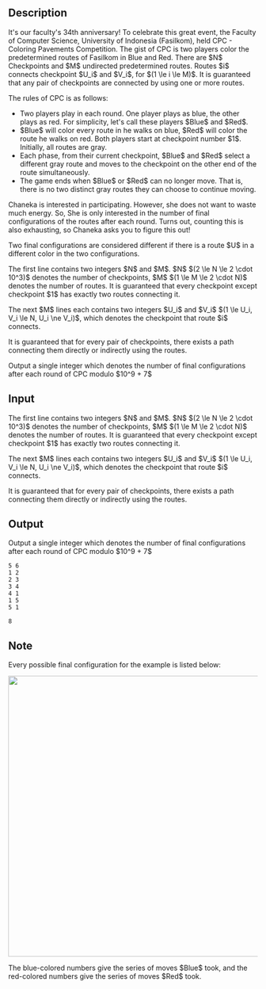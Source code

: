 ## Description

<div><p>It's our faculty's 34th anniversary! To celebrate this great event, the Faculty of Computer Science, University of Indonesia (Fasilkom), held CPC - Coloring Pavements Competition. The gist of CPC is two players color the predetermined routes of Fasilkom in Blue and Red. There are $N$ Checkpoints and $M$ undirected predetermined routes. Routes $i$ connects checkpoint $U_i$ and $V_i$, for $(1 \le i \le M)$. It is guaranteed that any pair of checkpoints are connected by using one or more routes.</p><p>The rules of CPC is as follows: </p><ul> <li> Two players play in each round. One player plays as blue, the other plays as red. For simplicity, let's call these players $Blue$ and $Red$. </li><li> $Blue$ will color every route in he walks on blue, $Red$ will color the route he walks on red. Both players start at checkpoint number $1$. Initially, all routes are gray. </li><li> Each phase, from their current checkpoint, $Blue$ and $Red$ select a <span class="tex-font-style-bf">different</span> gray route and moves to the checkpoint on the other end of the route simultaneously. </li><li> The game ends when $Blue$ or $Red$ can no longer move. That is, there is no two distinct gray routes they can choose to continue moving. </li></ul><p>Chaneka is interested in participating. However, she does not want to waste much energy. So, She is only interested in the number of final configurations of the routes after each round. Turns out, counting this is also exhausting, so Chaneka asks you to figure this out!</p><p>Two final configurations are considered different if there is a route $U$ in a different color in the two configurations.</p></div><div class="input-specification"><p>The first line contains two integers $N$ and $M$. $N$ $(2 \le N \le 2 \cdot 10^3)$ denotes the number of checkpoints, $M$ $(1 \le M \le 2 \cdot N)$ denotes the number of routes. It is guaranteed that every checkpoint except checkpoint $1$ has exactly two routes connecting it.</p><p>The next $M$ lines each contains two integers $U_i$ and $V_i$ $(1 \le U_i, V_i \le N, U_i \ne V_i)$, which denotes the checkpoint that route $i$ connects.</p><p>It is guaranteed that for every pair of checkpoints, there exists a path connecting them directly or indirectly using the routes. </p></div><div class="output-specification"><p>Output a single integer which denotes the number of final configurations after each round of CPC modulo $10^9 + 7$</p></div>

## Input

<p>The first line contains two integers $N$ and $M$. $N$ $(2 \le N \le 2 \cdot 10^3)$ denotes the number of checkpoints, $M$ $(1 \le M \le 2 \cdot N)$ denotes the number of routes. It is guaranteed that every checkpoint except checkpoint $1$ has exactly two routes connecting it.</p><p>The next $M$ lines each contains two integers $U_i$ and $V_i$ $(1 \le U_i, V_i \le N, U_i \ne V_i)$, which denotes the checkpoint that route $i$ connects.</p><p>It is guaranteed that for every pair of checkpoints, there exists a path connecting them directly or indirectly using the routes. </p>

## Output

<p>Output a single integer which denotes the number of final configurations after each round of CPC modulo $10^9 + 7$</p>





```input1
5 6
1 2
2 3
3 4
4 1
1 5
5 1
```




```output1
8
```



## Note

<p>Every possible final configuration for the example is listed below:</p><center> <img class="tex-graphics" src="file://spu9WDJm.png" style="max-width: 100.0%;max-height: 100.0%;" width="567px"> </center><p>The blue-colored numbers give the series of moves $Blue$ took, and the red-colored numbers give the series of moves $Red$ took.</p>
